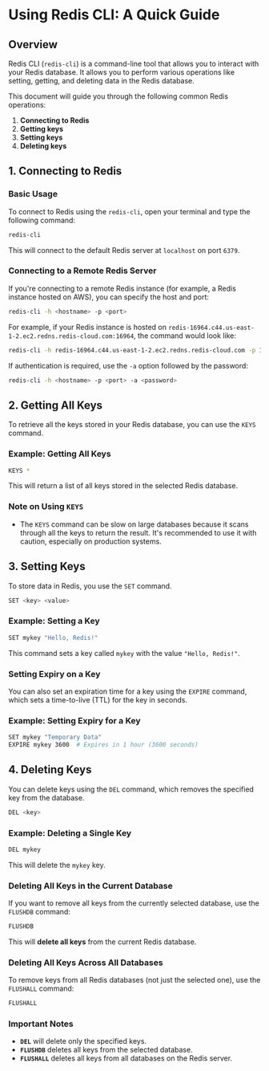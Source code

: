 # Using Redis CLI: A Quick Guide

## Overview

Redis CLI (`redis-cli`) is a command-line tool that allows you to interact with your Redis database. It allows you to perform various operations like setting, getting, and deleting data in the Redis database.

This document will guide you through the following common Redis operations:

1. **Connecting to Redis**
2. **Getting keys**
3. **Setting keys**
4. **Deleting keys**

## 1. Connecting to Redis

### Basic Usage

To connect to Redis using the `redis-cli`, open your terminal and type the following command:

```bash
redis-cli
```

This will connect to the default Redis server at `localhost` on port `6379`.

### Connecting to a Remote Redis Server

If you're connecting to a remote Redis instance (for example, a Redis instance hosted on AWS), you can specify the host and port:

```bash
redis-cli -h <hostname> -p <port>
```

For example, if your Redis instance is hosted on `redis-16964.c44.us-east-1-2.ec2.redns.redis-cloud.com:16964`, the command would look like:

```bash
redis-cli -h redis-16964.c44.us-east-1-2.ec2.redns.redis-cloud.com -p 16964
```

If authentication is required, use the `-a` option followed by the password:

```bash
redis-cli -h <hostname> -p <port> -a <password>
```

## 2. Getting All Keys

To retrieve all the keys stored in your Redis database, you can use the `KEYS` command.

### Example: Getting All Keys

```bash
KEYS *
```

This will return a list of all keys stored in the selected Redis database.

### Note on Using `KEYS`

- The `KEYS` command can be slow on large databases because it scans through all the keys to return the result. It's recommended to use it with caution, especially on production systems.

## 3. Setting Keys

To store data in Redis, you use the `SET` command.

```bash
SET <key> <value>
```

### Example: Setting a Key

```bash
SET mykey "Hello, Redis!"
```

This command sets a key called `mykey` with the value `"Hello, Redis!"`.

### Setting Expiry on a Key

You can also set an expiration time for a key using the `EXPIRE` command, which sets a time-to-live (TTL) for the key in seconds.

### Example: Setting Expiry for a Key

```bash
SET mykey "Temporary Data"
EXPIRE mykey 3600  # Expires in 1 hour (3600 seconds)
```

## 4. Deleting Keys

You can delete keys using the `DEL` command, which removes the specified key from the database.

```bash
DEL <key>
```

### Example: Deleting a Single Key

```bash
DEL mykey
```

This will delete the `mykey` key.

### Deleting All Keys in the Current Database

If you want to remove all keys from the currently selected database, use the `FLUSHDB` command:

```bash
FLUSHDB
```

This will **delete all keys** from the current Redis database.

### Deleting All Keys Across All Databases

To remove keys from all Redis databases (not just the selected one), use the `FLUSHALL` command:

```bash
FLUSHALL
```

### Important Notes

- **`DEL`** will delete only the specified keys.
- **`FLUSHDB`** deletes all keys from the selected database.
- **`FLUSHALL`** deletes all keys from all databases on the Redis server.
